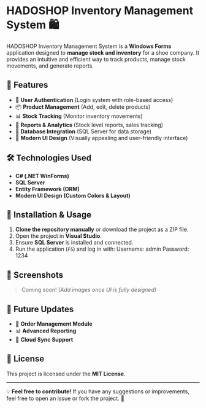 # HADOSHOP Inventory Management System 🛍️

HADOSHOP Inventory Management System is a **Windows Forms** application designed to **manage stock and inventory** for a shoe company. It provides an intuitive and efficient way to track products, manage stock movements, and generate reports.

## 📌 Features
- 🔐 **User Authentication** (Login system with role-based access)
- 📦 **Product Management** (Add, edit, delete products)
- 📊 **Stock Tracking** (Monitor inventory movements)
- 📄 **Reports & Analytics** (Stock level reports, sales tracking)
- 💾 **Database Integration** (SQL Server for data storage)
- 🎨 **Modern UI Design** (Visually appealing and user-friendly interface)

## 🛠️ Technologies Used
- **C# (.NET WinForms)**
- **SQL Server**
- **Entity Framework (ORM)**
- **Modern UI Design (Custom Colors & Layout)**

## 🚀 Installation & Usage
1. **Clone the repository manually** or download the project as a ZIP file.
2. Open the project in **Visual Studio**.
3. Ensure **SQL Server** is installed and connected.
4. Run the application (`F5`) and log in with:
Username: admin Password: 1234

## 📌 Screenshots
> Coming soon! *(Add images once UI is fully designed)*

## 📌 Future Updates
- 🛒 **Order Management Module**
- 📊 **Advanced Reporting**
- 🔄 **Cloud Sync Support**

## 📝 License
This project is licensed under the **MIT License**.

---

💡 **Feel free to contribute!** If you have any suggestions or improvements, feel free to open an issue or fork the project. 🚀
